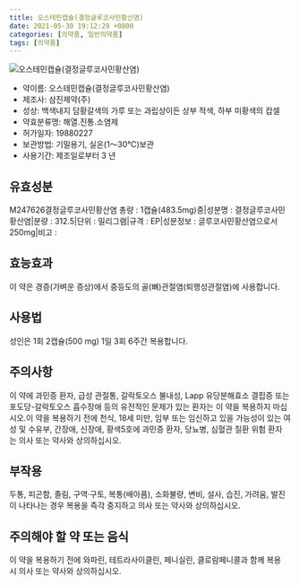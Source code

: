 ```yaml
---
title: 오스테민캡슐(결정글루코사민황산염)
date: 2021-05-30 19:12:29 +0800
categories: [의약품, 일반의약품]
tags: [의약품]
---
```

![오스테민캡슐(결정글루코사민황산염)](https://nedrug.mfds.go.kr/pbp/cmn/itemImageDownload/151317992996500148)

- 약이름: 오스테민캡슐(결정글루코사민황산염)
- 제조사: 삼진제약(주)
- 성상: 백색내지 담황갈색의 가루 또는 과립상이든 상부 적색, 하부 미황색의 캅셀
- 약효분류명: 해열.진통.소염제
- 허가일자: 19880227
- 보관방법: 기밀용기, 실온(1～30℃)보관
- 사용기간: 제조일로부터 3 년
## 유효성분
M247626결정글루코사민황산염
총량 : 1캡슐(483.5mg)중|성분명 : 결정글루코사민황산염|분량 : 312.5|단위 : 밀리그램|규격 : EP|성분정보 : 글루코사민황산염으로서 250mg|비고 :
## 효능효과
이 약은 경증(가벼운 증상)에서 중등도의 골(뼈)관절염(퇴행성관절염)에 사용합니다.
## 사용법
성인은 1회 2캡슐(500 mg) 1일 3회 6주간 복용합니다.
## 주의사항
이 약에 과민증 환자, 급성 관절통, 갈락토오스 불내성, Lapp 유당분해효소 결핍증 또는 포도당-갈락토오스 흡수장애 등의 유전적인 문제가 있는 환자는 이 약을 복용하지 마십시오.이 약을 복용하기 전에 천식, 18세 미만, 임부 또는 임신하고 있을 가능성이 있는 여성 및 수유부, 간장애, 신장애, 황색5호에 과민증 환자, 당뇨병, 심혈관 질환 위험 환자는 의사 또는 약사와 상의하십시오.
## 부작용
두통, 피곤함, 졸림, 구역·구토, 복통(배아픔), 소화불량, 변비, 설사, 습진, 가려움, 발진이 나타나는 경우 복용을 즉각 중지하고 의사 또는 약사와 상의하십시오.
## 주의해야 할 약 또는 음식
이 약을 복용하기 전에 와파린, 테트라사이클린, 페니실린, 클로람페니콜과 함께 복용 시 의사 또는 약사와 상의하십시오.
